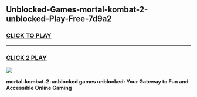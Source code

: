 
## Unblocked-Games-mortal-kombat-2-unblocked-Play-Free-7d9a2
<h3>
<a href="https://premium76.site?title=mortal-kombat-2-unblocked&ref=12A">CLICK TO PLAY</a></h3>
<hr>

<h3>
<a href="https://premium76.site?title=mortal-kombat-2-unblocked&ref=12A">CLICK 2 PLAY</a>
  
</h3>

<a href="https://premium76.site?title=mortal-kombat-2-unblocked&ref=12A"><img src="https://clearcache.store/games.png"></a>


**mortal-kombat-2-unblocked games unblocked: Your Gateway to Fun and Accessible Online Gaming**
